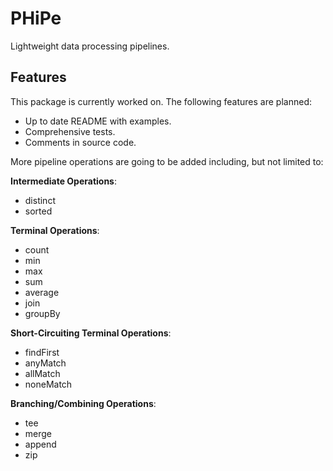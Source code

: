 # PHiPe
Lightweight data processing pipelines.

## Features
This package is currently worked on. The following features are planned:

- Up to date README with examples.
- Comprehensive tests.
- Comments in source code.

More pipeline operations are going to be added including, but not limited to:

**Intermediate Operations**:
- distinct
- sorted

**Terminal Operations**:
- count
- min
- max
- sum
- average
- join
- groupBy

**Short-Circuiting Terminal Operations**:
- findFirst
- anyMatch
- allMatch
- noneMatch

**Branching/Combining Operations**:
- tee
- merge
- append
- zip